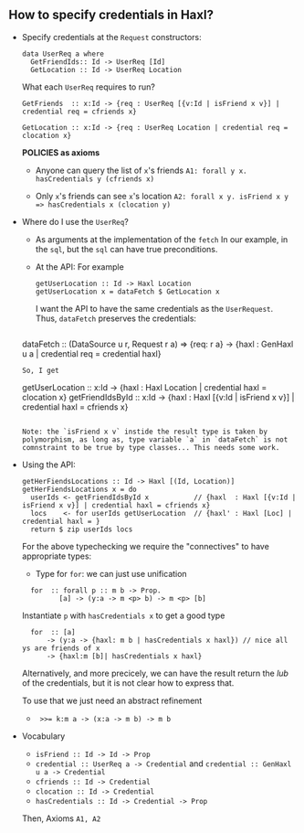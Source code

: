 How to specify credentials in Haxl?
-----------------------------------

- Specify credentials at the `Request` constructors: 

    ```
    data UserReq a where  
      GetFriendIds:: Id -> UserReq [Id] 
      GetLocation :: Id -> UserReq Location 
    ```

  What each `UserReq` requires to run?
  
    ```
    GetFriends  :: x:Id -> {req : UserReq [{v:Id | isFriend x v}] | credential req = cfriends x}
    
    GetLocation :: x:Id -> {req : UserReq Location | credential req = clocation x}
    ```

  **POLICIES as axioms**
  - Anyone can query the list of  `x`'s friends
      `A1: forall y x. hasCredentials y (cfriends x)`
      
  - Only `x`'s friends can see `x`'s location
      `A2: forall x y. isFriend x y => hasCredentials x (clocation y)`
 
- Where do I use the `UserReq`? 
  - As arguments at the implementation of the `fetch`
    In our example, in the `sql`, but the `sql` can have true preconditions.
 
  - At the API: 
    For example 

    ```
    getUserLocation :: Id -> Haxl Location
    getUserLocation x = dataFetch $ GetLocation x
    ```
    
    I want the API to have the same credentials as the `UserRequest`. 
    Thus, `dataFetch` preserves the credentials:
    
    ```
   dataFetch :: (DataSource u r, Request r a) => {req: r a} -> {haxl : GenHaxl u a | credential req = credential haxl}
    ```
    So, I get
    
    ```
    getUserLocation  :: x:Id -> {haxl : Haxl Location | credential haxl = clocation x}
    getFriendIdsById :: x:Id -> {haxl : Haxl [{v:Id | isFriend x v}] | credential haxl = cfriends x}
    ```
    
  Note: the `isFriend x v` instide the result type is taken by polymorphism, as long as, type variable `a` in `dataFetch` is not comnstraint to be true by type classes... This needs some work.

- Using the API:
 
   ```
   getHerFiendsLocations :: Id -> Haxl [(Id, Location)]
   getHerFiendsLocations x = do 
     userIds <- getFriendIdsById x           // {haxl  : Haxl [{v:Id | isFriend x v}] | credential haxl = cfriends x}
     locs    <- for userIds getUserLocation  // {haxl' : Haxl [Loc] | credential haxl = }
     return $ zip userIds locs  
   ```

  For the above typechecking we require the "connectives" to have appropriate types:
  
  
  - Type for `for`:  we can just use unification

  ```
    for  :: forall p :: m b -> Prop.
           [a] -> (y:a -> m <p> b) -> m <p> [b]
  ```
  
  Instantiate `p` with `hasCredentials x` to get a good type

  ```
    for  :: [a] 
        -> (y:a -> {haxl: m b | hasCredentials x haxl}) // nice all ys are friends of x 
        -> {haxl:m [b]| hasCredentials x haxl}
  ```
  
  Alternatively, and more precicely, we can have the result return the _lub_ of the credentials, 
  but it is not clear how to express that.
  
  To use that we just need an abstract refinement 

  - ` >>= k:m a -> (x:a -> m b) -> m b`

- Vocabulary 
  - `isFriend :: Id -> Id -> Prop`
  - `credential :: UserReq a -> Credential` and `credential :: GenHaxl u a -> Credential`
  - `cfriends :: Id -> Credential`
  - `clocation :: Id -> Credential`
  - `hasCredentials :: Id -> Credential -> Prop`
  
  Then, Axioms `A1, A2`

